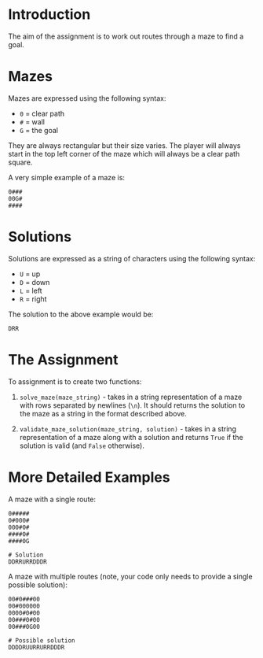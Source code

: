 # Introduction

The aim of the assignment is to work out routes through a maze to find a goal.

# Mazes

Mazes are expressed using the following syntax:

* `0` = clear path
* `#` = wall
* `G` = the goal

They are always rectangular but their size varies. The player will always start in the top left corner of the maze 
which will always be a clear path square.

A very simple example of a maze is:
     
    0###
    00G#
    ####

# Solutions

Solutions are expressed as a string of characters using the following syntax:

* `U` = up
* `D` = down
* `L` = left
* `R` = right

The solution to the above example would be:
    
    DRR

# The Assignment

To assignment is to create two functions:

1. `solve_maze(maze_string)` - takes in a string representation of a maze with rows separated by newlines (`\n`). It should
returns the solution to the maze as a string in the format described above.

2. `validate_maze_solution(maze_string, solution)` - takes in a string representation of a maze along with a solution and 
returns `True` if the solution is valid (and `False` otherwise).
   
# More Detailed Examples

A maze with a single route:

    0#####
    0#000#
    000#0#
    ####0#
    ####0G
    
    # Solution
    DDRRURRDDDR

A maze with multiple routes (note, your code only needs to provide a single possible solution):
    
    00#0###00
    00#000000
    0000#0#00
    00###0#00
    00###0G00
    
    # Possible solution
    DDDDRUURRURRDDDR